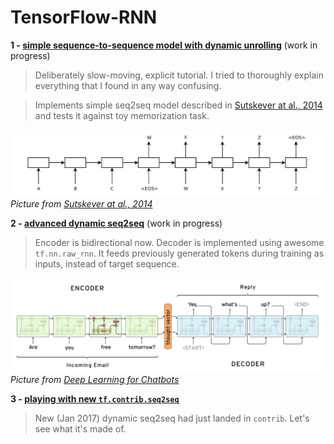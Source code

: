# TensorFlow-RNN

**1 - [simple sequence-to-sequence model with dynamic unrolling](1-seq2seq.ipynb)** (work in progress)
> Deliberately slow-moving, explicit tutorial. I tried to thoroughly explain everything that I found in any way confusing.

> Implements simple seq2seq model described in [Sutskever at al., 2014](https://arxiv.org/abs/1409.3215) and tests it against toy memorization task.

![1-seq2seq](pictures/1-seq2seq.png)
*Picture from [Sutskever at al., 2014](https://arxiv.org/abs/1409.3215)*

**2 - [advanced dynamic seq2seq](2-seq2seq-advanced.ipynb)** (work in progress)
> Encoder is bidirectional now. Decoder is implemented using awesome `tf.nn.raw_rnn`. It feeds previously generated tokens during training as inputs, instead of target sequence.

![2-seq2seq-feed-previous](pictures/2-seq2seq-feed-previous.png)
*Picture from [Deep Learning for Chatbots](http://www.wildml.com/2016/04/deep-learning-for-chatbots-part-1-introduction/)*

**3 - [playing with new `tf.contrib.seq2seq`](3-seq2seq-native-new.ipynb)**
> New (Jan 2017) dynamic seq2seq had just landed in `contrib`. Let's see what it's made of.
